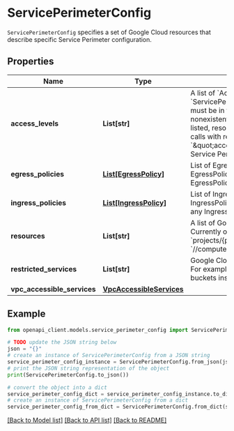 # ServicePerimeterConfig

`ServicePerimeterConfig` specifies a set of Google Cloud resources that describe specific Service Perimeter configuration.

## Properties

Name | Type | Description | Notes
------------ | ------------- | ------------- | -------------
**access_levels** | **List[str]** | A list of &#x60;AccessLevel&#x60; resource names that allow resources within the &#x60;ServicePerimeter&#x60; to be accessed from the internet. &#x60;AccessLevels&#x60; listed must be in the same policy as this &#x60;ServicePerimeter&#x60;. Referencing a nonexistent &#x60;AccessLevel&#x60; is a syntax error. If no &#x60;AccessLevel&#x60; names are listed, resources within the perimeter can only be accessed via Google Cloud calls with request origins within the perimeter. Example: &#x60;\&quot;accessPolicies/MY_POLICY/accessLevels/MY_LEVEL\&quot;&#x60;. For Service Perimeter Bridge, must be empty. | [optional] 
**egress_policies** | [**List[EgressPolicy]**](EgressPolicy.md) | List of EgressPolicies to apply to the perimeter. A perimeter may have multiple EgressPolicies, each of which is evaluated separately. Access is granted if any EgressPolicy grants it. Must be empty for a perimeter bridge. | [optional] 
**ingress_policies** | [**List[IngressPolicy]**](IngressPolicy.md) | List of IngressPolicies to apply to the perimeter. A perimeter may have multiple IngressPolicies, each of which is evaluated separately. Access is granted if any Ingress Policy grants it. Must be empty for a perimeter bridge. | [optional] 
**resources** | **List[str]** | A list of Google Cloud resources that are inside of the service perimeter. Currently only projects and VPCs are allowed. Project format: &#x60;projects/{project_number}&#x60; VPC network format: &#x60;//compute.googleapis.com/projects/{PROJECT_ID}/global/networks/{NAME}&#x60;. | [optional] 
**restricted_services** | **List[str]** | Google Cloud services that are subject to the Service Perimeter restrictions. For example, if &#x60;storage.googleapis.com&#x60; is specified, access to the storage buckets inside the perimeter must meet the perimeter&#39;s access restrictions. | [optional] 
**vpc_accessible_services** | [**VpcAccessibleServices**](VpcAccessibleServices.md) |  | [optional] 

## Example

```python
from openapi_client.models.service_perimeter_config import ServicePerimeterConfig

# TODO update the JSON string below
json = "{}"
# create an instance of ServicePerimeterConfig from a JSON string
service_perimeter_config_instance = ServicePerimeterConfig.from_json(json)
# print the JSON string representation of the object
print(ServicePerimeterConfig.to_json())

# convert the object into a dict
service_perimeter_config_dict = service_perimeter_config_instance.to_dict()
# create an instance of ServicePerimeterConfig from a dict
service_perimeter_config_from_dict = ServicePerimeterConfig.from_dict(service_perimeter_config_dict)
```
[[Back to Model list]](../README.md#documentation-for-models) [[Back to API list]](../README.md#documentation-for-api-endpoints) [[Back to README]](../README.md)


